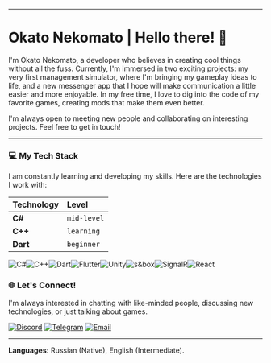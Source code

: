 ***

# Okato Nekomato | Hello there! 👋

I'm Okato Nekomato, a developer who believes in creating cool things without all the fuss. Currently, I'm immersed in two exciting projects: my very first management simulator, where I'm bringing my gameplay ideas to life, and a new messenger app that I hope will make communication a little easier and more enjoyable. In my free time, I love to dig into the code of my favorite games, creating mods that make them even better.

I'm always open to meeting new people and collaborating on interesting projects. Feel free to get in touch!

---

### 💻 My Tech Stack

I am constantly learning and developing my skills. Here are the technologies I work with:

| Technology | Level |
| :--- | :--- |
| **C#** | `mid-level` |
| **C++** | `learning` |
| **Dart** | `beginner` |

![C#](https://img.shields.io/badge/C%23-239120?style=for-the-badge&logo=c-sharp&logoColor=white)![C++](https://img.shields.io/badge/C%2B%2B-00599C?style=for-the-badge&logo=c%2B%2B&logoColor=white)![Dart](https://img.shields.io/badge/Dart-0175C2?style=for-the-badge&logo=dart&logoColor=white)![Flutter](https://img.shields.io/badge/Flutter-02569B?style=for-the-badge&logo=flutter&logoColor=white)![Unity](https://img.shields.io/badge/Unity-100000?style=for-the-badge&logo=unity&logoColor=white)![s&box](https://img.shields.io/badge/s&box-F22C5A?style=for-the-badge&logo=sandbox&logoColor=white)![SignalR](https://img.shields.io/badge/SignalR-150F21?style=for-the-badge&logo=dotnet&logoColor=white)![React](https://img.shields.io/badge/React-20232A?style=for-the-badge&logo=react&logoColor=61DAFB)

### 🌐 Let's Connect!

I'm always interested in chatting with like-minded people, discussing new technologies, or just talking about games.

[![Discord](https://img.shields.io/badge/Discord-7289DA?style=for-the-badge&logo=discord&logoColor=white)](https://discord.com/users/okatonekomato)
[![Telegram](https://img.shields.io/badge/Telegram-26A5E4?style=for-the-badge&logo=telegram&logoColor=white)](https://t.me/okatonekomato)
[![Email](https://img.shields.io/badge/Email-D14836?style=for-the-badge&logo=gmail&logoColor=white)](mailto:okatonekomato@gmail.com)

---

**Languages:** Russian (Native), English (Intermediate).
